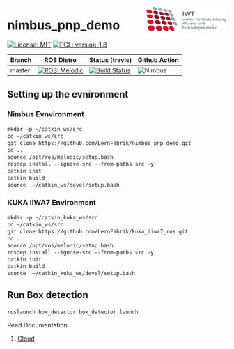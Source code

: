 <img src="./docs/images/IWT.png" align="right"
     title="IWT logo" width="184" height="55">

# nimbus_pnp_demo

[![License: MIT](https://img.shields.io/badge/License-MIT-yellow.svg)](https://opensource.org/licenses/MIT)
[![PCL: version-1.8](https://img.shields.io/badge/PCL-version%3A%201.8-yellowgreen)](https://img.shields.io/badge/PCL-version%3A%201.8-yellowgreen)


|Branch    | ROS Distro | Status (travis)  | Github Action |
|----------|------------|-----------|----------------------|
|master    | [![ROS: Melodic](https://img.shields.io/badge/ROS-Melodic-blue)](https://img.shields.io/badge/ROS-Melodic-blue)    |[![Build Status](https://travis-ci.org/prachandabhanu/nimbus_pnp_demo.svg?branch=master)](https://travis-ci.org/prachandabhanu/nimbus_pnp_demo)| ![Nimbus](https://github.com/prachandabhanu/nimbus_pnp_demo/workflows/Nimbus/badge.svg?branch=master) |

## Setting up the evnironment

### Nimbus Evnvironment 

```
mkdir -p ~/catkin_ws/src
cd ~/catkin_ws/src
git clone https://github.com/LernFabrik/nimbus_pnp_demo.git
cd ..
source /opt/ros/melodic/setup.bash
rosdep install --ignore-src --from-paths src -y
catkin init
catkin build
source  ~/catkin_ws/devel/setup.bash
```

### KUKA IIWA7 Environment
```
mkdir -p ~/catkin_kuka_ws/src
cd ~/catkin_ws/src
git clone https://github.com/LernFabrik/kuka_iiwa7_ros.git
cd ..
source /opt/ros/melodic/setup.bash
rosdep install --ignore-src --from-paths src -y
catkin init
catkin build
source  ~/catkin_kuka_ws/devel/setup.bash
```

## Run Box detection

`roslaunch box_detector box_detector.launch`


Read Documentation
1. [Cloud](https://github.com/prachandabhanu/nimbus_pnp_demo/blob/master/doc/rosdoc/detector/doc/html/index.html)
